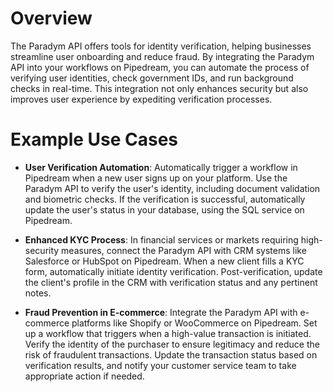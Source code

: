 # Overview

The Paradym API offers tools for identity verification, helping businesses streamline user onboarding and reduce fraud. By integrating the Paradym API into your workflows on Pipedream, you can automate the process of verifying user identities, check government IDs, and run background checks in real-time. This integration not only enhances security but also improves user experience by expediting verification processes.

# Example Use Cases

- **User Verification Automation**: Automatically trigger a workflow in Pipedream when a new user signs up on your platform. Use the Paradym API to verify the user's identity, including document validation and biometric checks. If the verification is successful, automatically update the user's status in your database, using the SQL service on Pipedream.

- **Enhanced KYC Process**: In financial services or markets requiring high-security measures, connect the Paradym API with CRM systems like Salesforce or HubSpot on Pipedream. When a new client fills a KYC form, automatically initiate identity verification. Post-verification, update the client's profile in the CRM with verification status and any pertinent notes.

- **Fraud Prevention in E-commerce**: Integrate the Paradym API with e-commerce platforms like Shopify or WooCommerce on Pipedream. Set up a workflow that triggers when a high-value transaction is initiated. Verify the identity of the purchaser to ensure legitimacy and reduce the risk of fraudulent transactions. Update the transaction status based on verification results, and notify your customer service team to take appropriate action if needed.
